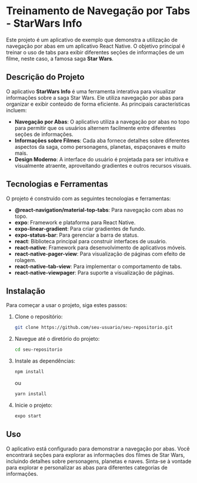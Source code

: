 # Treinamento de Navegação por Tabs - StarWars Info

Este projeto é um aplicativo de exemplo que demonstra a utilização de navegação por abas em um aplicativo React Native. O objetivo principal é treinar o uso de tabs para exibir diferentes seções de informações de um filme, neste caso, a famosa saga **Star Wars**.

## Descrição do Projeto

O aplicativo **StarWars Info** é uma ferramenta interativa para visualizar informações sobre a saga Star Wars. Ele utiliza navegação por abas para organizar e exibir conteúdo de forma eficiente. As principais características incluem:

- **Navegação por Abas**: O aplicativo utiliza a navegação por abas no topo para permitir que os usuários alternem facilmente entre diferentes seções de informações.
- **Informações sobre Filmes**: Cada aba fornece detalhes sobre diferentes aspectos da saga, como personagens, planetas, espaçonaves e muito mais.
- **Design Moderno**: A interface do usuário é projetada para ser intuitiva e visualmente atraente, aproveitando gradientes e outros recursos visuais.

## Tecnologias e Ferramentas

O projeto é construído com as seguintes tecnologias e ferramentas:

- **@react-navigation/material-top-tabs**: Para navegação com abas no topo.
- **expo**: Framework e plataforma para React Native.
- **expo-linear-gradient**: Para criar gradientes de fundo.
- **expo-status-bar**: Para gerenciar a barra de status.
- **react**: Biblioteca principal para construir interfaces de usuário.
- **react-native**: Framework para desenvolvimento de aplicativos móveis.
- **react-native-pager-view**: Para visualização de páginas com efeito de rolagem.
- **react-native-tab-view**: Para implementar o comportamento de tabs.
- **react-native-viewpager**: Para suporte a visualização de páginas.

## Instalação

Para começar a usar o projeto, siga estes passos:

1. Clone o repositório:

    ```bash
    git clone https://github.com/seu-usuario/seu-repositorio.git
    ```

2. Navegue até o diretório do projeto:

    ```bash
    cd seu-repositorio
    ```

3. Instale as dependências:

    ```bash
    npm install
    ```

    ou

    ```bash
    yarn install
    ```

4. Inicie o projeto:

    ```bash
    expo start
    ```

## Uso

O aplicativo está configurado para demonstrar a navegação por abas. Você encontrará seções para explorar as informações dos filmes de Star Wars, incluindo detalhes sobre personagens, planetas e naves. Sinta-se à vontade para explorar e personalizar as abas para diferentes categorias de informações.

